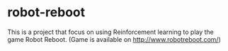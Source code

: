 # robot-reboot
This is a project that focus on using Reinforcement learning to play the game Robot Reboot. (Game is available on http://www.robotreboot.com/)

